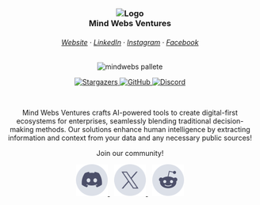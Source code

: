 <h3 align="center">
	<img src="https://mindwebs.org/mwv-logo.svg" width="100" alt="Logo"/><br/>
	Mind Webs Ventures
</h3>

<h6 align="center">
  <a href="https://mindwebs.org/">Website</a>
  ·
  <a href="https://www.linkedin.com/company/mindwebs/">LinkedIn</a>
  ·
  <a href="https://www.instagram.com/mind_webs/">Instagram</a>
  ·
  <a href="https://www.facebook.com/mindwebs/">Facebook</a>
</h6>

<p align="center">
  <img src="https://github.com/mindwebs/.github/assets/52620158/4591d92b-f061-4d47-beb9-8a4e95440b82" alt="mindwebs pallete" width="400" />
</p>

<p align="center">
  	<a href="https://github.com/mindwebs">
		  <img alt="Stargazers" src="https://img.shields.io/github/stars/mindwebs?style=for-the-badge&logo=starship&color=0F4591&logoColor=D9E0EE&labelColor=302D41">
    </a>
  	<a href="https://github.com/mindwebs">
		  <img alt="GitHub" src="https://img.shields.io/github/followers/mindwebs?style=for-the-badge&logo=github&color=2EA0D8&logoColor=D9E0EE&labelColor=302D41"/>
    </a>
  	<a href="https://discord.gg/KgwCGqZS49">
		  <img alt="Discord" src="https://img.shields.io/discord/1121452922891423864?style=for-the-badge&logo=discord&color=DCEBF5&logoColor=D9E0EE&labelColor=302D41">
    </a>
</p>

&nbsp;

<p align="center">
  Mind Webs Ventures crafts AI-powered tools to create digital-first ecosystems for enterprises, seamlessly blending traditional decision-making methods. Our solutions enhance human intelligence by extracting information and context from your data and any necessary public sources!
</p>

<p align="center">
  Join our community!
</p>

<p align="center">
  <a href="https://discord.gg/KgwCGqZS49">
    <picture>
      <source srcset="https://raw.githubusercontent.com/catppuccin/catppuccin/main/assets/social/macchiato_discord.svg" width="64" height="64" alt="Discord Logo" media="(prefers-color-scheme: dark)"/>
      <source srcset="https://raw.githubusercontent.com/catppuccin/catppuccin/main/assets/social/latte_discord.svg" width="64" height="64" alt="Discord Logo" media="(prefers-color-scheme: light), (prefers-color-scheme: no-preference)"/>
      <img src="https://raw.githubusercontent.com/catppuccin/catppuccin/main/assets/social/latte_discord.svg" width="64" height="64" alt="Discord Logo"/>
    </picture>
  </a>
  <img src="https://raw.githubusercontent.com/catppuccin/catppuccin/main/assets/misc/transparent.png" height="1" width="5"/>
  <a href="https://twitter.com/mind_webs">
    <picture>
      <source srcset="https://raw.githubusercontent.com/catppuccin/catppuccin/main/assets/social/macchiato_twitter.svg" width="64" height="64" alt="Twitter Logo" media="(prefers-color-scheme: dark)"/>
      <source srcset="https://raw.githubusercontent.com/catppuccin/catppuccin/main/assets/social/latte_twitter.svg" width="64" height="64" alt="Twitter Logo" media="(prefers-color-scheme: light), (prefers-color-scheme: no-preference)"/>
      <img src="https://raw.githubusercontent.com/catppuccin/catppuccin/main/assets/social/latte_twitter.svg" width="64" height="64" alt="Twitter Logo"/>
    </picture>
  </a>
  <img src="https://raw.githubusercontent.com/catppuccin/catppuccin/main/assets/misc/transparent.png" height="1" width="5"/>
  <a href="https://reddit.com/r/mindwebs">
    <picture>
      <source srcset="https://raw.githubusercontent.com/catppuccin/catppuccin/main/assets/social/macchiato_reddit.svg" width="64" height="64" alt="Reddit Logo" media="(prefers-color-scheme: dark)"/>
      <source srcset="https://raw.githubusercontent.com/catppuccin/catppuccin/main/assets/social/latte_reddit.svg" width="64" height="64" alt="Reddit Logo" media="(prefers-color-scheme: light), (prefers-color-scheme: no-preference)"/>
      <img src="https://raw.githubusercontent.com/catppuccin/catppuccin/main/assets/social/latte_reddit.svg" width="64" height="64" alt="Reddit Logo"/>
    </picture>
  </a>
</p>

&nbsp;
